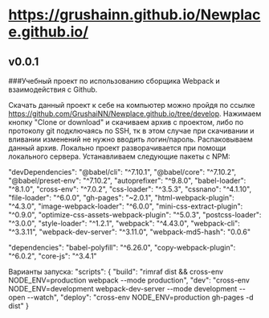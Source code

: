 #  https://grushainn.github.io/Newplace.github.io/
## v0.0.1	
###Учебный проект по использованию сборщика Webpack и взаимодействия с Github.

Скачать данный проект к себе на компьютер можно пройдя по ссылке https://github.com/GrushaiNN/Newplace.github.io/tree/develop.
Нажимаем кнопку "Clone or download" и скачиваем архив с проектом, либо  по протоколу git подключаясь по SSH, тк в этом случае
при скачивании и вливании изменений не нужно вводить логин/пароль.
Распаковываем данный архив.
Локально проект разворачивается при помощи локального сервера.
Устанавливаем следующие пакеты с NPM: 

"devDependencies": 
    "@babel/cli": "^7.10.1",
    "@babel/core": "^7.10.2",
    "@babel/preset-env": "^7.10.2",
    "autoprefixer": "^9.8.0",
    "babel-loader": "^8.1.0",
    "cross-env": "^7.0.2",
    "css-loader": "^3.5.3",
    "cssnano": "^4.1.10",
    "file-loader": "^6.0.0",
    "gh-pages": "~2.0.1",
    "html-webpack-plugin": "^4.3.0",
    "image-webpack-loader": "^6.0.0",
    "mini-css-extract-plugin": "^0.9.0",
    "optimize-css-assets-webpack-plugin": "^5.0.3",
    "postcss-loader": "^3.0.0",
    "style-loader": "^1.2.1",
    "webpack": "^4.43.0",
    "webpack-cli": "^3.3.11",
    "webpack-dev-server": "^3.11.0",
    "webpack-md5-hash": "0.0.6"
 
  "dependencies": 
    "babel-polyfill": "^6.26.0",
    "copy-webpack-plugin": "^6.0.2",
    "core-js": "^3.4.1" 

Варианты запуска: 
"scripts": {
    "build": "rimraf dist && cross-env NODE_ENV=production webpack --mode production",
    "dev": "cross-env NODE_ENV=development webpack-dev-server --mode development --open --watch",
    "deploy": "cross-env NODE_ENV=production gh-pages -d dist"
  }